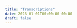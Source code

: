 ```yaml
---
title: "Transcriptions"
date: 2023-01-01T00:00:00-00:00
draft: false
---
```


<!-- Blank file needed to render page! Seriously! -->